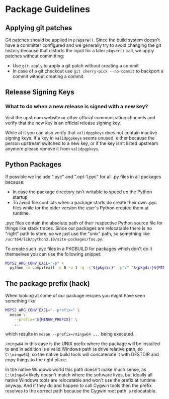 # Package Guidelines

## Applying git patches

Git patches should be applied in `prepare()`. Since the build system doesn't have a committer configured and we generally try to avoid changing the git history because that distorts the input for a later `pkgver()` call, we apply patches without committing:

* Use `git apply` to apply a git patch without creating a commit
* In case of a git checkout use `git cherry-pick --no-commit` to backport a commit without creating a commit.

## Release Signing Keys

### What to do when a new release is signed with a new key?

Visit the upstream website or other official communication channels and verify that the new key is an official release signing key.

While at it you can also verify that `validpgpkeys` does not contain inactive signing keys. If a key in `validpgpkeys` seems unused, either because the person upstream switched to a new key, or if the key isn't listed upstream anymore please remove it from `validpgpkeys`.

## Python Packages

If possible we include ".pyc" and ".opt-1.pyc" for all .py files in all packages because:

* In case the package directory isn't writable to speed up the Python startup
* To avoid file conflicts when a package starts do create their own .pyc files while for the older version the user's Python created them at runtime.

.pyc files contain the absolute path of their respective Python source file for things like stack traces. Since our packages are relocatable there is no "right" path to store, so we just use the "unix" path, so something like `/ucrt64/lib/python3.10/site-packages/foo.py`.

To create such .pyc files in a PKGBUILD for packages which don't do it themselves you can use the following snippet:

```bash
MSYS2_ARG_CONV_EXCL="-p" \
  python -m compileall -o 0 -o 1 -q -s"${pkgdir}" -p"/" "${pkgdir}${MINGW_PREFIX}"
```

## The package prefix (hack)

When looking at some of our package recipes you might have seen something like:

```bash
MSYS2_ARG_CONV_EXCL="--prefix=" \
  meson \
    --prefix="${MINGW_PREFIX}" \
    ...
```

which results in `meson --prefix=/mingw64 ...` being executed.

`/mingw64` in this case is the UNIX prefix where the package will be installed
to and in addition is a valid Windows path (a drive relative path, so
`C:\mingw64`), so the native build tools will concatenate it with DESTDIR and
copy things to the right place.

In the native Windows world this path doesn't make much sense, as `C:\mingw64`
likely doesn't match where the software lives, but ideally all native Windows
tools are relocatable and won't use the prefix at runtime anyway. And if they do
and happen to call Cygwin tools then the prefix resolves to the correct path
because the Cygwin root path is relocatable.
